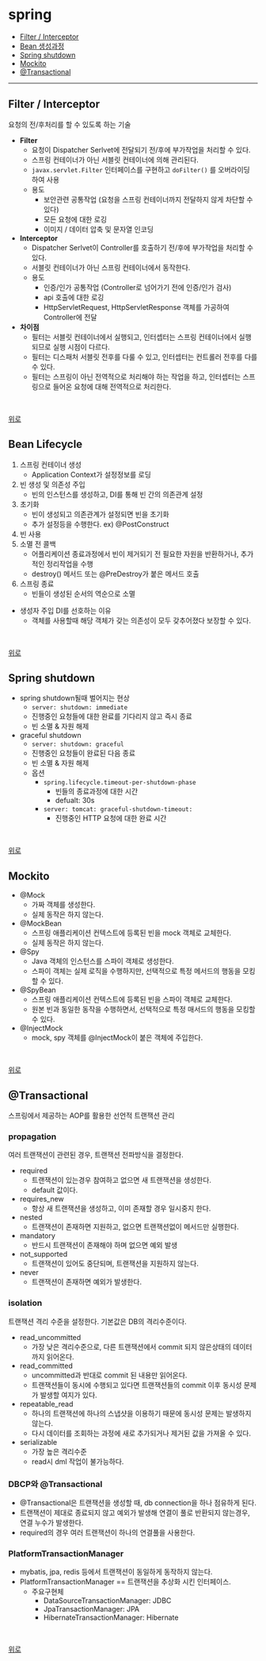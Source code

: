 # spring

- [Filter / Interceptor](#filter--interceptor)
- [Bean 생성과정](#Bean-생성과정)
- [Spring shutdown](#Spring-shutdown)
- [Mockito](#mockito)
- [@Transactional](#transactional)
 
--- 

## Filter / Interceptor
요청의 전/후처리를 할 수 있도록 하는 기술
* **Filter**
  * 요청이 Dispatcher Serlvet에 전달되기 전/후에 부가작업을 처리할 수 있다.
  * 스프링 컨테이너가 아닌 서블릿 컨테이너에 의해 관리된다.
  * `javax.servlet.Filter` 인터페이스를 구현하고 `doFilter()` 를 오버라이딩 하여 사용
  * 용도
    * 보안관련 공통작업 (요청을 스프링 컨테이너까지 전달하지 않게 차단할 수 있다)
    * 모든 요청에 대한 로깅
    * 이미지 / 데이터 압축 및 문자열 인코딩
* **Interceptor**
  * Dispatcher Serlvet이 Controller를 호출하기 전/후에 부가작업을 처리할 수 있다.
  * 서블릿 컨테이너가 아닌 스프링 컨테이너에서 동작한다.
  * 용도
    * 인증/인가 공통작업 (Controller로 넘어가기 전에 인증/인가 검사)
    * api 호출에 대한 로깅
    * HttpServletRequest, HttpServletResponse 객체를 가공하여 Controller에 전달
* **차이점**
  * 필터는 서블릿 컨테이너에서 실행되고, 인터셉터는 스프링 컨테이너에서 실행되므로 실행 시점이 다르다.
  * 필터는 디스패처 서블릿 전후를 다룰 수 있고, 인터셉터는 컨트롤러 전후를 다를 수 있다.
  * 필터는 스프링이 아닌 전역적으로 처리해야 하는 작업을 하고, 인터셉터는 스프링으로 들어온 요청에 대해 전역적으로 처리한다.

<br>

[위로](#spring)

## Bean Lifecycle
1. 스프링 컨테이너 생성
   * Application Context가 설정정보를 로딩
2. 빈 생성 및 의존성 주입
   * 빈의 인스턴스를 생성하고, DI를 통해 빈 간의 의존관계 설정
3. 초기화
   * 빈이 생성되고 의존관계가 설정되면 빈을 초기화
   * 추가 설정등을 수행한다. ex) @PostConstruct
4. 빈 사용
5. 소멸 전 콜백
   * 어플리케이션 종료과정에서 빈이 제거되기 전 필요한 자원을 반환하거나, 추가적인 정리작업을 수행
   * destroy() 메서드 또는 @PreDestroy가 붙은 메서드 호출
6. 스프링 종료
   * 빈들이 생성된 순서의 역순으로 소멸
* 생성자 주입 DI를 선호하는 이유
  * 객체를 사용할때 해당 객체가 갖는 의존성이 모두 갖추어졌다 보장할 수 있다.
 
<br>

[위로](#Bean)

## Spring shutdown
- spring shutdown될때 벌어지는 현상
  - `server: shutdown: immediate`
  - 진행중인 요청들에 대한 완료를 기다리지 않고 즉시 종료
  - 빈 소멸 & 자원 해제
- graceful shutdown
  - `server: shutdown: graceful`
  - 진행중인 요청들이 완료된 다음 종료
  - 빈 소멸 & 자원 해제
  - 옵션
    - `spring.lifecycle.timeout-per-shutdown-phase`
      - 빈들의 종료과정에 대한 시간
      - defualt: 30s
    - `server: tomcat: graceful-shutdown-timeout:`
      - 진행중인 HTTP 요청에 대한 완료 시간

<br>

[위로](#Bean)

## Mockito
* @Mock
  * 가짜 객체를 생성한다.
  * 실제 동작은 하지 않는다.
* @MockBean
  * 스프링 애플리케이션 컨텍스트에 등록된 빈을 mock 객체로 교체한다.
  * 실제 동작은 하지 않는다.
* @Spy
  * Java 객체의 인스턴스를 스파이 객체로 생성한다.
  * 스파이 객체는 실제 로직을 수행하지만, 선택적으로 특정 메서드의 행동을 모킹할 수 있다.
* @SpyBean
  * 스프링 애플리케이션 컨텍스트에 등록된 빈을 스파이 객체로 교체한다.
  * 원본 빈과 동일한 동작을 수행하면서, 선택적으로 특정 매서드의 행동을 모킹할 수 있다.
* @InjectMock
  * mock, spy 객체를 @InjectMock이 붙은 객체에 주입한다.

<br>

[위로](#Bean)

## @Transactional
스프링에서 제공하는 AOP를 활용한 선언적 트랜잭션 관리

### propagation
여러 트랜잭션이 관련된 경우, 트랜잭션 전파방식을 결정한다.
* required
  * 트랜잭션이 있는경우 참여하고 없으면 새 트랜잭션을 생성한다.
  * default 값이다.
* requires_new
  * 항상 새 트랜잭션을 생성하고, 이미 존재할 경우 일시중지 한다.
* nested
  * 트랜잭션이 존재하면 지원하고, 없으면 트랜잭션없이 메서드만 실행한다.
* mandatory
  * 반드시 트랜잭션이 존재해야 하며 없으면 예외 발생
* not_supported
  * 트랜잭션이 있어도 중단되며, 트랜잭션을 지원하지 않는다.
* never
  * 트랜잭션이 존재하면 예외가 발생한다.

### isolation
트랜잭션 격리 수준을 설정한다. 기본값은 DB의 격리수준이다.
* read_uncommitted
  * 가장 낮은 격리수준으로, 다른 트랜잭션에서 commit 되지 않은상태의 데이터까지 읽어온다.
* read_committed
  * uncommitted과 반대로 commit 된 내용만 읽어온다.
  * 트랜잭션들이 동시에 수행되고 있다면 트랜잭션들의 commit 이후 동시성 문제가 발생할 여지가 있다.
* repeatable_read
  * 하나의 트랜잭션에 하나의 스냅샷을 이용하기 때문에 동시성 문제는 발생하지 않는다.
  * 다시 데이터를 조회하는 과정에 새로 추가되거나 제거된 값을 가져올 수 있다.
* serializable
  * 가장 높은 격리수준
  * read시 dml 작업이 불가능하다.

### DBCP와 @Transactional
* @Transactional은 트랜잭션을 생성할 때, db connection을 하나 점유하게 된다.
* 트랜잭션이 제대로 종료되지 않고 예외가 발생해 연결이 풀로 반환되지 않는경우, 연결 누수가 발생한다.
* required의 경우 여러 트랜잭션이 하나의 연결풀을 사용한다.

### PlatformTransactionManager
* mybatis, jpa, redis 등에서 트랜잭션이 동일하게 동작하지 않는다.
* PlatformTransactionManager == 트랜잭션을 추상화 시킨 인터페이스.
  * 주요구현체
    * DataSourceTransactionManager: JDBC
    * JpaTransactionManager: JPA
    * HibernateTransactionManager: Hibernate


<br>

[위로](#Bean)
